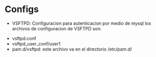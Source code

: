 Configs
=======
- VSFTPD: Configuracion para autenticacion por medio de mysql los archivos de configuracion de VSFTPD son:
* vsftpd.conf
* vsftpd_user_conf/user1
* pam.d/vsftpd: este archivo va en el directorio /etc/pam.d/
